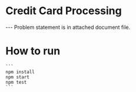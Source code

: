 # Credit Card Processing
  --- Problem statement is in attached document file.

# How to run
    ```
    npm install
    npm start
    npm test
    ```

